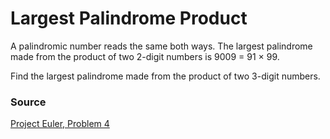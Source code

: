 # Largest Palindrome Product
A palindromic number reads the same both ways. The largest palindrome made from the product of two 2-digit numbers is 9009 = 91 × 99.

Find the largest palindrome made from the product of two 3-digit numbers.

### Source
[Project Euler, Problem 4](https://projecteuler.net/problem=4)